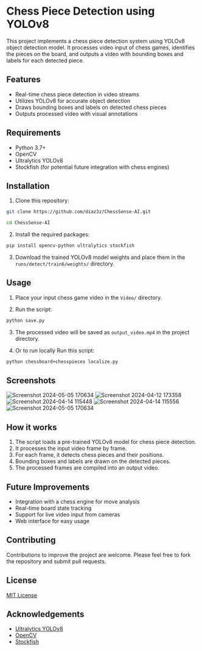 # Chess Piece Detection using YOLOv8

This project implements a chess piece detection system using YOLOv8 object detection model. It processes video input of chess games, identifies the pieces on the board, and outputs a video with bounding boxes and labels for each detected piece.

## Features

- Real-time chess piece detection in video streams
- Utilizes YOLOv8 for accurate object detection
- Draws bounding boxes and labels on detected chess pieces
- Outputs processed video with visual annotations

## Requirements

- Python 3.7+
- OpenCV
- Ultralytics YOLOv8
- Stockfish (for potential future integration with chess engines)
## Installation

1. Clone this repository:

```bash
git clone https://github.com/diaz3z/ChessSense-AI.git

cd ChessSense-AI
```
2. Install the required packages:  

```bash
pip install opencv-python ultralytics stockfish
```
3. Download the trained YOLOv8 model weights and place them in the `runs/detect/train6/weights/` directory.

## Usage

1. Place your input chess game video in the `Video/` directory.

2. Run the script:
```bash
python save.py
```

3. The processed video will be saved as `output_video.mp4` in the project directory.

4. Or to run locally Run this script:
```bash
python chessboard+chesspieces localize.py
```
## Screenshots

![Screenshot 2024-05-05 170634](https://github.com/user-attachments/assets/52af6b20-6bc4-4e94-b004-50b497eabd2e)
![Screenshot 2024-04-12 173358](https://github.com/user-attachments/assets/95b6f413-95d3-4fa6-a62e-b4e2104acf8a)
![Screenshot 2024-04-14 115448](https://github.com/user-attachments/assets/15aff379-e3dd-460f-a911-dbd2f0f85fb6)
![Screenshot 2024-04-14 115556](https://github.com/user-attachments/assets/a50d7b47-0fc9-463e-a2b9-df5851cc89f9)
![Screenshot 2024-05-05 170634](https://github.com/user-attachments/assets/8f80d62b-84cd-4902-a7ab-84c81f862740)


## How it works

1. The script loads a pre-trained YOLOv8 model for chess piece detection.
2. It processes the input video frame by frame.
3. For each frame, it detects chess pieces and their positions.
4. Bounding boxes and labels are drawn on the detected pieces.
5. The processed frames are compiled into an output video.

## Future Improvements

- Integration with a chess engine for move analysis
- Real-time board state tracking
- Support for live video input from cameras
- Web interface for easy usage

## Contributing

Contributions to improve the project are welcome. Please feel free to fork the repository and submit pull requests.

## License

[MIT License](LICENSE)

## Acknowledgements

- [Ultralytics YOLOv8](https://github.com/ultralytics/ultralytics)
- [OpenCV](https://opencv.org/)
- [Stockfish](https://stockfishchess.org/)
